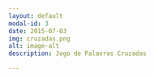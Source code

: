 ```yaml
---
layout: default
modal-id: 3
date: 2015-07-03
img: cruzadas.png
alt: image-alt
description: Jogo de Palavras Cruzadas

---
```

